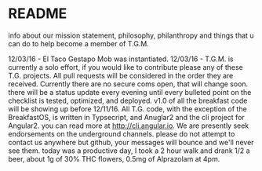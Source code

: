 # README
info about our mission statement, philosophy, philanthropy and things that u can do to help become a member of T.G.M.

12/03/16 - El Taco Gestapo Mob was instantiated.
12/03/16 - T.G.M. is currently a solo effort, if you would like to contribute please any of these T.G. projects. All pull requests will be considered in the order they are received. Currently there are no secure coms open, that will change soon. there will be a status update every evening until every bulleted point on the checklist is tested, optimized, and deployed. v1.0 of all the breakfast code will be showing up before 12/11/16. All T.G. code, with the exception of the BreakfastOS, is written in Typsecript, and Anuglar2 and the cli project for Angular2. you can read more at http://cli.angular.io. We are presently seek endorsements on the underground channels. please do not attempt to contact us anywhere but github, your messages will bounce and we'll never see them. today was a productive day, I took a 2 hour walk and drank 1/2 a beer, about 1g of 30% THC flowers, 0.5mg of Alprazolam at 4pm.
